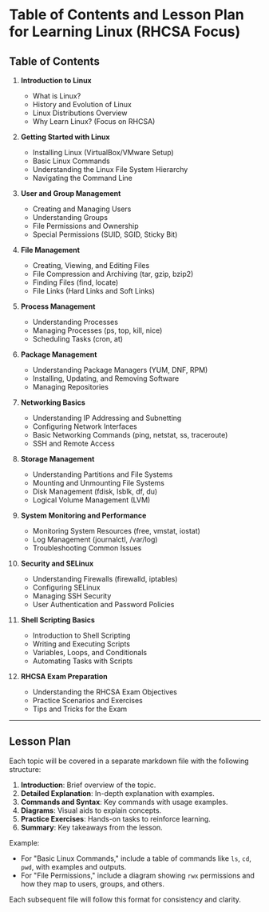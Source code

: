 # Table of Contents and Lesson Plan for Learning Linux (RHCSA Focus)

## Table of Contents
1. **Introduction to Linux**
    - What is Linux?
    - History and Evolution of Linux
    - Linux Distributions Overview
    - Why Learn Linux? (Focus on RHCSA)

2. **Getting Started with Linux**
    - Installing Linux (VirtualBox/VMware Setup)
    - Basic Linux Commands
    - Understanding the Linux File System Hierarchy
    - Navigating the Command Line

3. **User and Group Management**
    - Creating and Managing Users
    - Understanding Groups
    - File Permissions and Ownership
    - Special Permissions (SUID, SGID, Sticky Bit)

4. **File Management**
    - Creating, Viewing, and Editing Files
    - File Compression and Archiving (tar, gzip, bzip2)
    - Finding Files (find, locate)
    - File Links (Hard Links and Soft Links)

5. **Process Management**
    - Understanding Processes
    - Managing Processes (ps, top, kill, nice)
    - Scheduling Tasks (cron, at)

6. **Package Management**
    - Understanding Package Managers (YUM, DNF, RPM)
    - Installing, Updating, and Removing Software
    - Managing Repositories

7. **Networking Basics**
    - Understanding IP Addressing and Subnetting
    - Configuring Network Interfaces
    - Basic Networking Commands (ping, netstat, ss, traceroute)
    - SSH and Remote Access

8. **Storage Management**
    - Understanding Partitions and File Systems
    - Mounting and Unmounting File Systems
    - Disk Management (fdisk, lsblk, df, du)
    - Logical Volume Management (LVM)

9. **System Monitoring and Performance**
    - Monitoring System Resources (free, vmstat, iostat)
    - Log Management (journalctl, /var/log)
    - Troubleshooting Common Issues

10. **Security and SELinux**
     - Understanding Firewalls (firewalld, iptables)
     - Configuring SELinux
     - Managing SSH Security
     - User Authentication and Password Policies

11. **Shell Scripting Basics**
     - Introduction to Shell Scripting
     - Writing and Executing Scripts
     - Variables, Loops, and Conditionals
     - Automating Tasks with Scripts

12. **RHCSA Exam Preparation**
     - Understanding the RHCSA Exam Objectives
     - Practice Scenarios and Exercises
     - Tips and Tricks for the Exam

---

## Lesson Plan
Each topic will be covered in a separate markdown file with the following structure:
1. **Introduction**: Brief overview of the topic.
2. **Detailed Explanation**: In-depth explanation with examples.
3. **Commands and Syntax**: Key commands with usage examples.
4. **Diagrams**: Visual aids to explain concepts.
5. **Practice Exercises**: Hands-on tasks to reinforce learning.
6. **Summary**: Key takeaways from the lesson.

Example:
- For "Basic Linux Commands," include a table of commands like `ls`, `cd`, `pwd`, with examples and outputs.
- For "File Permissions," include a diagram showing `rwx` permissions and how they map to users, groups, and others.

Each subsequent file will follow this format for consistency and clarity.